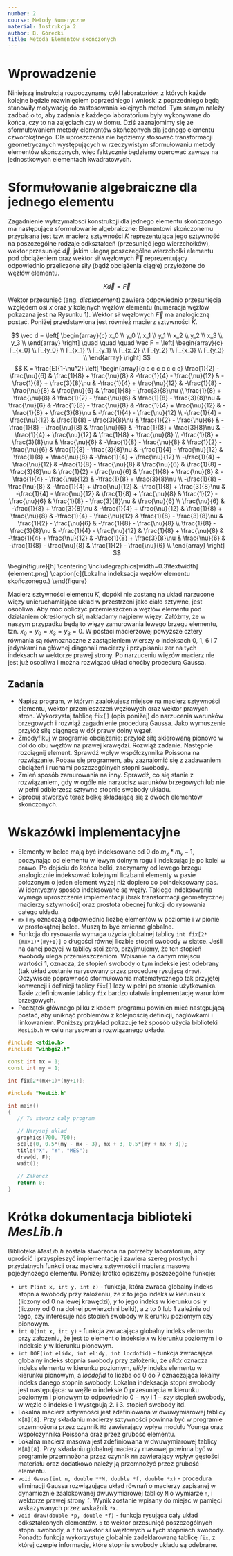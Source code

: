 ```yaml
---
number: 2
course: Metody Numeryczne
material: Instrukcja 2
author: B. Górecki
title: Metoda Elementów skończonych
---
```



# Wprowadzenie

Niniejszą instrukcją rozpoczynamy cykl laboratoriów, z których każde kolejne będzie rozwinięciem poprzedniego i wnioski z poprzedniego będą stanowiły motywację do zastosowania kolejnych metod. Tym samym należy zadbać o to, aby zadania z każdego laboratorium były wykonywane do końca, czy to na zajęciach czy w domu. Dziś zaznajomimy się ze sformułowaniem metody elementów skończonych dla jednego elementu czworokątnego. Dla uproszczenia nie będziemy stosować transformacji geometrycznych występujących w rzeczywistym sformułowaniu metody elementów skończonych, więc faktycznie będziemy operować zawsze na jednostkowych elementach kwadratowych.


# Sformułowanie algebraiczne dla jednego elementu
Zagadnienie wytrzymałości konstrukcji dla jednego elementu skończonego ma następujące sformułowanie algebraiczne: Elementowi skończonemu przypisana jest tzw. macierz sztywności $K$ reprezentująca jego sztywność na poszczególne rodzaje odkształceń (przesunięć jego wierzchołków), wektor przesunięć $\vec d$, jakim ulegną poszczególne wierzchołki elementu pod obciążeniem oraz wektor sił węzłowych $\vec F$ reprezentujący odpowiednio przeliczone siły (bądź obciążenia ciągłe) przyłożone do węzłów elementu.

$$
K \vec d = \vec F
$$

Wektor przesunięć (ang. *displacement*) zawiera odpowiednio przesunięcia względem osi $x$ oraz $y$ kolejnych węzłów elementu (numeracja węzłów pokazana jest na Rysunku 1). Wektor sił węzłowych $\vec F$ ma analogiczną postać. Poniżej przedstawiona jest również macierz sztywności $K$.

$$
\vec d = \left[ \begin{array}{c} x_0 \\ y_0 \\ x_1 \\ y_1 \\ x_2 \\ y_2 \\ x_3 \\ y_3 \\ \end{array} \right] \quad \quad \quad \vec F = \left[ \begin{array}{c} F_{x_0} \\ F_{y_0} \\ F_{x_1} \\ F_{y_1} \\ F_{x_2} \\ F_{y_2} \\ F_{x_3} \\ F_{y_3} \\ \end{array} \right]
$$
$$
 K = \frac{E}{1-\nu^2} \left[ \begin{array}{c c c c c c c c} \frac{1}{2} - \frac{\nu}{6} & \frac{1}{8} + \frac{\nu}{8} & -\frac{1}{4} - \frac{\nu}{12} & -\frac{1}{8} + \frac{3}{8}\nu & -\frac{1}{4} + \frac{\nu}{12} & -\frac{1}{8} - \frac{\nu}{8} & \frac{\nu}{6} & \frac{1}{8} - \frac{3}{8}\nu \\
\frac{1}{8} + \frac{\nu}{8} & \frac{1}{2} - \frac{\nu}{6} & \frac{1}{8} - \frac{3}{8}\nu & \frac{\nu}{6} & -\frac{1}{8} - \frac{\nu}{8} & -\frac{1}{4} + \frac{\nu}{12} & -\frac{1}{8} + \frac{3}{8}\nu & -\frac{1}{4} - \frac{\nu}{12} \\
-\frac{1}{4} - \frac{\nu}{12} & \frac{1}{8} - \frac{3}{8}\nu & \frac{1}{2} - \frac{\nu}{6} & -\frac{1}{8} - \frac{\nu}{8} & \frac{\nu}{6} & -\frac{1}{8} + \frac{3}{8}\nu & -\frac{1}{4} + \frac{\nu}{12} & \frac{1}{8} + \frac{\nu}{8} \\
-\frac{1}{8} + \frac{3}{8}\nu & \frac{\nu}{6} & -\frac{1}{8} - \frac{\nu}{8} & \frac{1}{2} - \frac{\nu}{6} & \frac{1}{8} - \frac{3}{8}\nu & -\frac{1}{4} - \frac{\nu}{12} & \frac{1}{8} + \frac{\nu}{8} & -\frac{1}{4} + \frac{\nu}{12} \\
-\frac{1}{4} + \frac{\nu}{12} & -\frac{1}{8} - \frac{\nu}{8} & \frac{\nu}{6} & \frac{1}{8} - \frac{3}{8}\nu & \frac{1}{2} - \frac{\nu}{6} & \frac{1}{8} + \frac{\nu}{8} & -\frac{1}{4} - \frac{\nu}{12} & -\frac{1}{8} + \frac{3}{8}\nu \\
-\frac{1}{8} - \frac{\nu}{8} & -\frac{1}{4} + \frac{\nu}{12} & -\frac{1}{8} + \frac{3}{8}\nu & -\frac{1}{4} - \frac{\nu}{12} & \frac{1}{8} + \frac{\nu}{8} & \frac{1}{2} - \frac{\nu}{6} & \frac{1}{8} - \frac{3}{8}\nu & \frac{\nu}{6} \\
\frac{\nu}{6} & -\frac{1}{8} + \frac{3}{8}\nu & -\frac{1}{4} + \frac{\nu}{12} & \frac{1}{8} + \frac{\nu}{8} & -\frac{1}{4} - \frac{\nu}{12} & \frac{1}{8} - \frac{3}{8}\nu & \frac{1}{2} - \frac{\nu}{6} & -\frac{1}{8} - \frac{\nu}{8} \\
\frac{1}{8} - \frac{3}{8}\nu & -\frac{1}{4} - \frac{\nu}{12} & \frac{1}{8} + \frac{\nu}{8} & -\frac{1}{4} + \frac{\nu}{12} & -\frac{1}{8} + \frac{3}{8}\nu & \frac{\nu}{6} & -\frac{1}{8} - \frac{\nu}{8} & \frac{1}{2} - \frac{\nu}{6} \\ \end{array} \right]
$$

\begin{figure}[h]
\centering
\includegraphics[width=0.3\textwidth]{element.png}
\caption[c]{Lokalna indeksacja węzłów elementu skończonego.}
\end{figure}

Macierz sztywności elementu $K$, dopóki nie zostaną na układ narzucone więzy unieruchamiające układ w przestrzeni jako ciało sztywne, jest osobliwa. Aby móc obliczyć przemieszczenia węzłów elementu pod działaniem określonych sił, nakładamy najpierw więzy. Załóżmy, że w naszym przypadku będą to więzy zamurowania lewego brzegu elementu, tzn. $x_0 = y_0 = x_3 = y_3 = 0$. W postaci macierzowej powyższe cztery równania są równoznaczne z zastąpieniem wierszy o indeksach 0, 1, 6 i 7 jedynkami na głównej diagonali macierzy i przypisaniu zer na tych indeksach w wektorze prawej strony. Po narzuceniu więzów macierz nie jest już osobliwa i można rozwiązać układ choćby procedurą Gaussa.


## Zadania
- Napisz program, w którym zaalokujesz miejsce na macierz sztywności elementu, wektor przemieszczeń węzłowych oraz wektor prawych stron. Wykorzystaj tablicę `fix[]` (opis poniżej) do narzucenia warunków brzegowych i rozwiąż zagadnienie procedurą Gaussa. Jako wymuszenie przyłóż siłę ciągnącą w dół prawy dolny węzeł.
- Zmodyfikuj w programie obciążenie: przyłóż siłę skierowaną pionowo w dół do obu węzłów na prawej krawędzi. Rozwiąż zadanie. Następnie rozciągnij element. Sprawdź wpływ współczynnika Poissona na rozwiązanie. Pobaw się programem, aby zaznajomić się z zadawaniem obciążeń i ruchami poszczególnych stopni swobody.
- Zmień sposób zamurowania na inny. Sprawdź, co się stanie z rozwiązaniem, gdy w ogóle nie narzucisz warunków brzegowych lub nie w pełni odbierzesz sztywne stopnie swobody układu.
- Spróbuj stworzyć teraz belkę składającą się z dwóch elementów skończonych.


# Wskazówki implementacyjne
- Elementy w belce mają być indeksowane od 0 do $m_x*m_y-1$, poczynając od elementu w lewym dolnym rogu i indeksując je po kolei w prawo. Po dojściu do końca belki, zaczynamy od lewego brzegu analogicznie indeksować kolejnymi liczbami elementy w pasie położonym o jeden element wyżej niż dopiero co poindeksowany pas. W identyczny sposób indeksowane są węzły. Takiego indeksowania wymaga uproszczenie implementacji (brak transformacji geometrycznej macierzy sztywności) oraz prostota obecnej funkcji do rysowania całego układu.
- `mx` i `my` oznaczają odpowiednio liczbę elementów w poziomie i w pionie w prostokątnej belce. Muszą to być zmienne globalne.
- Funkcja do rysowania wymaga użycia globalnej tablicy `int fix[2*(mx+1)*(my+1)]` o długości równej liczbie stopni swobody w siatce. Jeśli na danej pozycji w tablicy stoi zero, przyjmujemy, że ten stopień swobody ulega przemieszczeniom. Wpisanie na danym miejscu wartości 1, oznacza, że stopień swobody o tym indeksie jest odebrany (tak układ zostanie narysowany przez procedurę rysującą `draw`). Oczywiście poprawność sformułowania matematycznego tak przyjętej konwencji i definicji tablicy `fix[]` leży w pełni po stronie użytkownika. Takie zdefiniowanie tablicy `fix` bardzo ułatwia implementację warunków brzegowych.
- Początek głównego pliku z kodem programu powinien mieć następującą postać, aby uniknąć problemów z kolejnością definicji, nagłówkami i linkowaniem. Poniższy przykład pokazuje też sposób użycia biblioteki `MesLib.h` w celu narysowania rozwiązanego układu.
```c++
#include <stdio.h>
#include "winbgi2.h"

const int mx = 1;
const int my = 1;

int fix[2*(mx+1)*(my+1)];

#include "MesLib.h"

int main()
{
   // Tu stworz caly program

   // Narysuj uklad
   graphics(700, 700);
   scale(0, 0.5*(my - mx - 3), mx + 3, 0.5*(my + mx + 3));
   title("X", "Y", "MES");
   draw(d, F);
   wait();
   
   // Zakoncz
   return 0;
}
```


# Krótka dokumentacja biblioteki *MesLib.h*
Biblioteka *MesLib.h* została stworzona na potrzeby laboratorium, aby uprościć i przyspieszyć implementację i zawiera szereg prostych i przydatnych funkcji oraz macierz sztywności i macierz masową pojedynczego elementu. Poniżej krótko opiszemy poszczególne funkcje:
- `int P(int x, int y, int z)` - funkcja, która zwraca globalny indeks stopnia swobody przy założeniu, że *x* to jego indeks w kierunku x (liczony od 0 na lewej krawędzi), *y* to jego indeks w kierunku osi y (liczony od 0 na dolnej powierzchni belki), a *z* to 0 lub 1 zależnie od tego, czy interesuje nas stopień swobody w kierunku poziomym czy pionowym.
- `int Q(int x, int y)` - funkcja zwracająca globalny indeks elementu przy założeniu, że jest to element o indeksie *x* w kierunku poziomym i o indeksie *y* w kierunku pionowym.
- `int DOF(int elidx, int elidy, int locdofid)` - funkcja zwracająca globalny indeks stopnia swobody przy założeniu, że *elidx* oznacza indeks elementu w kierunku poziomym, *elidy* indeks elementu w kierunku pionowym, a *locdofid* to liczba od 0 do 7 oznaczająca lokalny indeks danego stopnia swobody. Lokalna indeksacja stopni swobody jest następująca: w węźle o indeksie 0 przesunięcia w kierunku poziomym i pionowym to odpowiednio $0-wy$ i $1-szy$ stopień swobody, w węźle o indeksie $1$ występują 2. i 3. stopień swobody itd.
- Lokalna macierz sztywności jest zdefiniowana w dwuwymiarowej tablicy `K[8][8]`. Przy składaniu macierzy sztywności powinna być w programie przemnożona przez czynnik `Md` zawierający wpływ modułu Younga oraz współczynnika Poissona oraz przez grubość elementu.
- Lokalna macierz masowa jest zdefiniowana w dwuwymiarowej tablicy `M[8][8]`. Przy składaniu globalnej macierzy masowej powinna być w programie przemnożona przez czynnik `Mm` zawierający wpływ gęstości materiału oraz dodatkowo należy ją przemnożyć przez grubość elementu.
- `void Gauss(int n, double **M, double *f, double *x)` - procedura eliminacji Gaussa rozwiązująca układ równań o macierzy zapisanej w dynamicznie zaalokowanej dwuwymiarowej tablicy `M` o wymiarze `n`, i wektorze prawej strony `f`. Wynik zostanie wpisany do miejsc w pamięci wskazywanych przez wskaźnik `*x`.
- `void draw(double *p, double *f)` - funkcja rysująca cały układ odkształconych elementów. `p` to wektor przesunięć poszczególnych stopni swobody, a `f` to wektor sił węzłowych w tych stopniach swobody. Ponadto funkcja wykorzystuje globalnie zadeklarowaną tablicę `fix`, z której czerpie informację, które stopnie swobody układu są odebrane.

